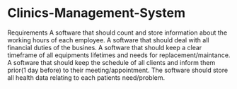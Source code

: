 # Clinics-Management-System
  Requirements
  A software that should count and store information about the working hours of each employee.
  A software that should deal with all financial duties of the busines.
  A software that should keep a clear timeframe of all equipments lifetimes and needs for replacement/maintance.
  A software that should keep the schedule of all clients and inform them prior(1 day before) to their meeting/appointment.
  The software should store all health data relating to each patients need/problem.

